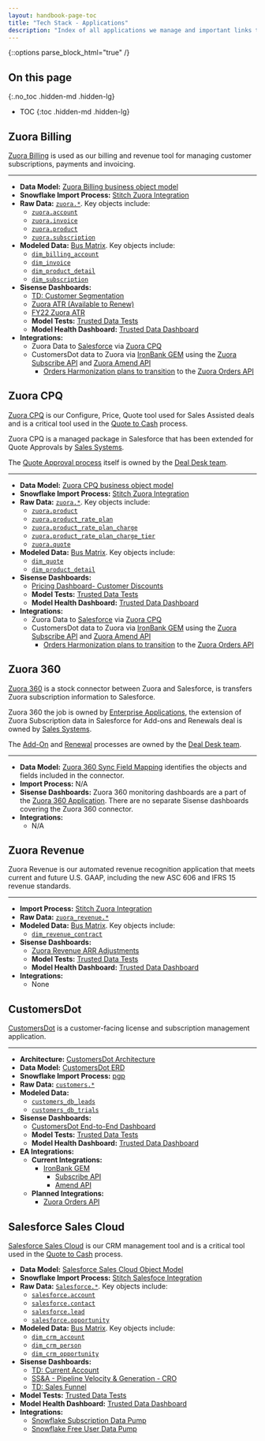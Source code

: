 ```yaml
---
layout: handbook-page-toc
title: "Tech Stack - Applications"
description: "Index of all applications we manage and important links to important data, integrations, and dashboards."
---
```


{::options parse_block_html="true" /}

<link rel="stylesheet" type="text/css" href="/stylesheets/biztech.css" />

## On this page
{:.no_toc .hidden-md .hidden-lg}

- TOC
{:toc .hidden-md .hidden-lg}

## Zuora Billing

[Zuora Billing](https://www.zuora.com/products/billing-software/) is used as our billing and revenue tool for managing customer subscriptions, payments and invoicing.

---

* **Data Model:** [Zuora Billing business object model](https://knowledgecenter.zuora.com/BB_Introducing_Z_Business/A_Zuora_Billing_business_object_model)
* **Snowflake Import Process:** [Stitch Zuora Integration](https://www.stitchdata.com/integrations/zuora)
* **Raw Data:** [`zuora.*`](https://gitlab-data.gitlab.io/analytics/#!/source_list/zuora). Key objects include:
  * [`zuora.account`](https://gitlab-data.gitlab.io/analytics/#!/source/source.gitlab_snowflake.zuora.account)
  * [`zuora.invoice`](https://gitlab-data.gitlab.io/analytics/#!/source/source.gitlab_snowflake.zuora.invoice)
  * [`zuora.product`](https://gitlab-data.gitlab.io/analytics/#!/source/source.gitlab_snowflake.zuora.product)
  * [`zuora.subscription`](https://gitlab-data.gitlab.io/analytics/#!/source/source.gitlab_snowflake.zuora.subscription)
* **Modeled Data:** [Bus Matrix](https://docs.google.com/spreadsheets/d/1j3lHKR29AT1dH_jWeqEwjeO81RAXUfXauIfbZbX_2ME/edit#gid=430467333). Key objects include:
  * [`dim_billing_account`](https://gitlab-data.gitlab.io/analytics/#!/model/model.gitlab_snowflake.dim_billing_account)
  * [`dim_invoice`](https://gitlab-data.gitlab.io/analytics/#!/model/model.gitlab_snowflake.dim_invoice)
  * [`dim_product_detail`](https://gitlab-data.gitlab.io/analytics/#!/model/model.gitlab_snowflake.dim_product_detail)
  * [`dim_subscription`](https://gitlab-data.gitlab.io/analytics/#!/model/model.gitlab_snowflake.dim_subscription)
* **Sisense Dashboards:**
  * [TD: Customer Segmentation](https://app.periscopedata.com/app/gitlab:safe-dashboard/919364/TD:-Customer-Segmentation)
  * [Zuora ATR (Available to Renew)](https://app.periscopedata.com/app/gitlab:safe-dashboard/919223/Zuora-ATR-%7C-MYB---Live---v1.1)
  * [FY22 Zuora ATR](https://app.periscopedata.com/app/gitlab:safe-dashboard/919260/FY22:-Zuora-ATR---Based-on-FY21-Exit-ARR,-Snapshot-Date---2021-02-04)
  * **Model Tests:** [Trusted Data Tests](https://app.periscopedata.com/app/gitlab/765375/Trusted-Data-Tests)
  * **Model Health Dashboard:** [Trusted Data Dashboard](https://app.periscopedata.com/app/gitlab/756199/TD:-Trusted-Data-Operations-Dashboard)
* **Integrations:**
  * Zuora Data to [Salesforce](#salesforce-sales-cloud) via [Zuora CPQ](#zuora-cpq)
  * CustomersDot data to Zuora via [IronBank GEM](https://gitlab.com/gitlab-org/customers-gitlab-com/-/tree/main/#ironbank) using the [Zuora Subscribe API](https://www.zuora.com/developer/api-reference/#tag/Subscriptions) and [Zuora Amend API](https://www.zuora.com/developer/api-reference/#tag/Amendments)
       * [Orders Harmonization plans to transition](https://gitlab.com/gitlab-com/business-technology/enterprise-apps/intake/-/issues/616) to the [Zuora Orders API](https://www.zuora.com/developer/api-reference/#tag/Orders)

## Zuora CPQ

[Zuora CPQ](https://www.zuora.com/products/cpq-software/) is our Configure, Price, Quote tool used for Sales Assisted deals and is a critical tool used in the [Quote to Cash](/handbook/business-technology/enterprise-applications/quote-to-cash/) process.

Zuora CPQ is a managed package in Salesforce that has been extended for Quote Approvals by [Sales Systems](/handbook/sales/field-operations/sales-systems/).

The [Quote Approval process](/handbook/sales/field-operations/order-processing/#standard-quote-approval) itself is owned by the [Deal Desk team](/handbook/sales/field-operations/sales-operations/deal-desk/).

---

* **Data Model:** [Zuora CPQ business object model](https://knowledgecenter.zuora.com/CPQ/A_Zuora_CPQ/A2_Zuora4Salesforce_Object_Model)
* **Snowflake Import Process:** [Stitch Zuora Integration](https://www.stitchdata.com/integrations/zuora)
* **Raw Data:** [`zuora.*`](https://gitlab-data.gitlab.io/analytics/#!/source_list/zuora). Key objects include:
  * [`zuora.product`](https://gitlab-data.gitlab.io/analytics/#!/source/source.gitlab_snowflake.zuora.product)
  * [`zuora.product_rate_plan`](https://gitlab-data.gitlab.io/analytics/#!/source/source.gitlab_snowflake.zuora.product_rate_plan)
  * [`zuora.product_rate_plan_charge`](https://gitlab-data.gitlab.io/analytics/#!/source/source.gitlab_snowflake.zuora.product_rate_plan_charge)
  * [`zuora.product_rate_plan_charge_tier`](https://gitlab-data.gitlab.io/analytics/#!/source/source.gitlab_snowflake.zuora.product_rate_plan_charge_tier)
  * [`zuora.quote`](https://gitlab-data.gitlab.io/analytics/#!/source/source.gitlab_snowflake.zuora.quote)
* **Modeled Data:** [Bus Matrix](https://docs.google.com/spreadsheets/d/1j3lHKR29AT1dH_jWeqEwjeO81RAXUfXauIfbZbX_2ME/edit#gid=430467333). Key objects include:
  * [`dim_quote`](https://gitlab-data.gitlab.io/analytics/#!/model/model.gitlab_snowflake.dim_quote)
  * [`dim_product_detail`](https://gitlab-data.gitlab.io/analytics/#!/model/model.gitlab_snowflake.dim_product_detail)
* **Sisense Dashboards:**
  * [Pricing Dashboard- Customer Discounts](https://app.periscopedata.com/app/gitlab:safe-dashboard/919322/Pricing-Dashboard---Customer-Discounts)
  * **Model Tests:** [Trusted Data Tests](https://app.periscopedata.com/app/gitlab/765375/Trusted-Data-Tests)
  * **Model Health Dashboard:** [Trusted Data Dashboard](https://app.periscopedata.com/app/gitlab/756199/TD:-Trusted-Data-Operations-Dashboard)
* **Integrations:**
  * Zuora Data to [Salesforce](#salesforce-sales-cloud) via [Zuora CPQ](#zuora-cpq)
  * CustomersDot data to Zuora via [IronBank GEM](https://gitlab.com/gitlab-org/customers-gitlab-com/-/tree/main/#ironbank) using the [Zuora Subscribe API](https://www.zuora.com/developer/api-reference/#tag/Subscriptions) and [Zuora Amend API](https://www.zuora.com/developer/api-reference/#tag/Amendments)
       * [Orders Harmonization plans to transition](https://gitlab.com/gitlab-com/business-technology/enterprise-apps/intake/-/issues/616) to the [Zuora Orders API](https://www.zuora.com/developer/api-reference/#tag/Orders)
  
## Zuora 360

[Zuora 360](https://knowledgecenter.zuora.com/CPQ/E_Zuora_360_plus_and_360/Z_Zuora_360_Introduction) is a stock connector between Zuora and Salesforce, is transfers Zuora subscription information to Salesforce.

Zuora 360 the job is owned by [Enterprise Applications](/handbook/business-technology/enterprise-applications/), the extension of Zuora Subscription data in Salesforce for Add-ons and Renewals deal is owned by [Sales Systems](/handbook/sales/field-operations/sales-systems/).

The [Add-On](/handbook/sales/field-operations/sales-operations/deal-desk/#amend-subscription-quote) and [Renewal](/handbook/sales/field-operations/sales-operations/deal-desk/#renew-subscription-quote) processes are owned by the [Deal Desk team](/handbook/sales/field-operations/sales-operations/deal-desk/).

---

* **Data Model:** [Zuora 360 Sync Field Mapping](https://knowledgecenter.zuora.com/CPQ/E_Zuora_360_plus_and_360/Z_Zuora_360_Introduction/Sync_Field_Mapping_of_Account_and_Related_Objects) identifies the objects and fields included in the connector.
* **Import Process:** N/A
* **Sisense Dashboards:** Zuora 360 monitoring dashboards are a part of the [Zuora 360 Application](https://knowledgecenter.zuora.com/CPQ/E_Zuora_360_plus_and_360/Z_Zuora_360_Introduction). There are no separate Sisense dashboards covering the Zuora 360 connector.
* **Integrations:**
  * N/A

## Zuora Revenue

Zuora Revenue is our automated revenue recognition application that meets current and future U.S. GAAP, including the new ASC 606 and IFRS 15 revenue standards.

---

* **Import Process:** [Stitch Zuora Integration](https://www.stitchdata.com/integrations/zuora)
* **Raw Data:** [`zuora_revenue.*`](https://gitlab-data.gitlab.io/analytics/#!/source_list/zuora_revenue#sources)
* **Modeled Data:** [Bus Matrix](https://docs.google.com/spreadsheets/d/1j3lHKR29AT1dH_jWeqEwjeO81RAXUfXauIfbZbX_2ME/edit#gid=430467333). Key objects include:
  * [`dim_revenue_contract`](https://gitlab-data.gitlab.io/analytics/#!/model/model.gitlab_snowflake.dim_revenue_contract)
* **Sisense Dashboards:**
  * [Zuora Revenue ARR Adjustments](https://app.periscopedata.com/app/gitlab:safe-dashboard/945482/Zuora-Revenue-ARR-Adjustments)
  * **Model Tests:** [Trusted Data Tests](https://app.periscopedata.com/app/gitlab/765375/Trusted-Data-Tests)
  * **Model Health Dashboard:** [Trusted Data Dashboard](https://app.periscopedata.com/app/gitlab/756199/TD:-Trusted-Data-Operations-Dashboard)
* **Integrations:**
  * None

## CustomersDot

[CustomersDot](https://gitlab.com/gitlab-org/customers-gitlab-com) is a customer-facing license and subscription management application.

---

* **Architecture:** [CustomersDot Architecture](https://gitlab.com/gitlab-org/customers-gitlab-com/-/blob/main/doc/architecture/customersdot_architecture.png)
* **Data Model:** [CustomersDot ERD](https://gitlab.com/gitlab-org/customers-gitlab-com/-/blob/main/doc/db_erd.pdf)
* **Snowflake Import Process:** [pgp](https://gitlab.com/gitlab-data/analytics/-/tree/master/extract/postgres_pipeline)
* **Raw Data:** [`customers.*`](https://gitlab-data.gitlab.io/analytics/#!/source_list/customers#sources)
* **Modeled Data:**
  * [`customers_db_leads`](https://gitlab-data.gitlab.io/analytics/#!/model/model.gitlab_snowflake.customers_db_leads)
  * [`customers_db_trials`](https://gitlab-data.gitlab.io/analytics/#!/model/model.gitlab_snowflake.customers_db_trials)
* **Sisense Dashboards:**
  * [CustomersDot End-to-End Dashboard](https://app.periscopedata.com/app/gitlab/817532/CustomersDot-End-to-End-Dashboard)
  * **Model Tests:** [Trusted Data Tests](https://app.periscopedata.com/app/gitlab/765375/Trusted-Data-Tests)
  * **Model Health Dashboard:** [Trusted Data Dashboard](https://app.periscopedata.com/app/gitlab/756199/TD:-Trusted-Data-Operations-Dashboard)
* **EA Integrations:**
  * **Current Integrations:**
    * [IronBank GEM](https://gitlab.com/gitlab-org/customers-gitlab-com/-/tree/main/#ironbank)
        * [Subscribe API](https://www.zuora.com/developer/api-reference/#tag/Subscriptions) 
        * [Amend API](https://www.zuora.com/developer/api-reference/#tag/Amendments)
  * **Planned Integrations:**
    * [Zuora Orders API](https://www.zuora.com/developer/api-reference/#tag/Orders)

## Salesforce Sales Cloud

[Salesforce Sales Cloud](hhttps://www.salesforce.com/products/sales-cloud/features/) is our CRM management tool and is a critical tool used in the [Quote to Cash](/handbook/business-technology/enterprise-applications/quote-to-cash/) process.

* **Data Model:** [Salesforce Sales Cloud Object Model](https://architect.salesforce.com/design/architecture-gallery/sales-cloud-overview-data-model)
* **Snowflake Import Process:** [Stitch Salesfoce Integration](https://www.stitchdata.com/integrations/salesforce)
* **Raw Data:** [`Salesforce.*`](https://gitlab-data.gitlab.io/analytics/#!/source_list/salesforce). Key objects include:
  * [`salesforce.account`](https://gitlab-data.gitlab.io/analytics/#!/source/source.gitlab_snowflake.salesforce.account)
  * [`salesforce.contact`](https://gitlab-data.gitlab.io/analytics/#!/source/source.gitlab_snowflake.salesforce.contact)
  * [`salesforce.lead`](https://gitlab-data.gitlab.io/analytics/#!/source/source.gitlab_snowflake.salesforce.lead)
  * [`salesforce.opportunity`](https://gitlab-data.gitlab.io/analytics/#!/source/source.gitlab_snowflake.salesforce.opportunity)
* **Modeled Data:** [Bus Matrix](https://docs.google.com/spreadsheets/d/1j3lHKR29AT1dH_jWeqEwjeO81RAXUfXauIfbZbX_2ME/edit#gid=430467333). Key objects include:
  * [`dim_crm_account`](https://gitlab-data.gitlab.io/analytics/#!/model/model.gitlab_snowflake.dim_crm_account)
  * [`dim_crm_person`](https://gitlab-data.gitlab.io/analytics/#!/model/model.gitlab_snowflake.dim_crm_person)
  * [`dim_crm_opportunity`](https://gitlab-data.gitlab.io/analytics/#!/model/model.gitlab_snowflake.dim_crm_opportunity)
* **Sisense Dashboards:**
  * [TD: Current Account](https://app.periscopedata.com/app/gitlab:safe-dashboard/996284/TD:-Current-Account-Set:-Sales-Funnel---Target-vs.-Actual)
  * [SS&A - Pipeline Velocity & Generation - CRO](https://app.periscopedata.com/app/gitlab:safe-dashboard/919343/SS&A---Pipeline-Velocity-&-Generation---CRO)
  * [TD: Sales Funnel](https://app.periscopedata.com/app/gitlab:safe-dashboard/996284/TD:-Current-Account-Set:-Sales-Funnel---Target-vs.-Actual)
 * **Model Tests:** [Trusted Data Tests](https://app.periscopedata.com/app/gitlab/765375/Trusted-Data-Tests)
  * **Model Health Dashboard:** [Trusted Data Dashboard](https://app.periscopedata.com/app/gitlab/756199/TD:-Trusted-Data-Operations-Dashboard)
* **Integrations:**
  * [Snowflake Subscription Data Pump](/handbook/business-technology/data-team/platform/#operational-data-pumps)
  * [Snowflake Free User Data Pump](/handbook/business-technology/data-team/platform/#operational-data-pumps)  
